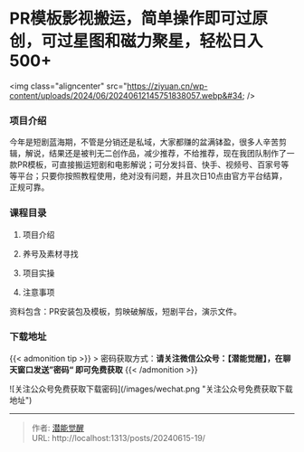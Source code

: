 # PR模板影视搬运，简单操作即可过原创，可过星图和磁力聚星，轻松日入500&#43;


&lt;img class=&#34;aligncenter&#34; src=&#34;https://ziyuan.cn/wp-content/uploads/2024/06/20240612145751838057.webp&#34;  /&gt;

###  项目介绍

今年是短剧蓝海期，不管是分销还是私域，大家都赚的盆满钵盈，很多人辛苦剪辑，解说，结果还是被判无二创作品，减少推荐，不给推荐，现在我团队制作了一款PR模板，可直接搬运短剧和电影解说；可分发抖音、快手、视频号、百家号等等平台；只要你按照教程使用，绝对没有问题，并且次日10点由官方平台结算，正规可靠。

###  课程目录

 1. 项目介绍

 1. 养号及素材寻找

 1. 项目实操

 1. 注意事项

资料包含：PR安装包及模板，剪映破解版，短剧平台，演示文件。

### 下载地址




{{&lt; admonition tip &gt;}}
&gt; 密码获取方式：**请关注微信公众号：【潜能觉醒】，在聊天窗口发送”密码“ 即可免费获取**
{{&lt; /admonition &gt;}}


![关注公众号免费获取下载密码](/images/wechat.png &#34;关注公众号免费获取下载地址&#34;)

---

> 作者: [潜能觉醒](/)  
> URL: http://localhost:1313/posts/20240615-19/  

